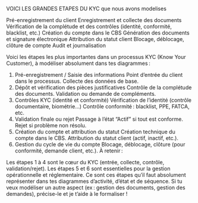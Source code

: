 VOICI LES GRANDES ETAPES DU KYC que nous avons modelises

Pré-enregistrement du client
Enregistrement et collecte des documents
Vérification de la complétude et des contrôles (identité, conformité, blacklist, etc.)
Création du compte dans le CBS
Génération des documents et signature électronique
Attribution du statut client
Blocage, déblocage, clôture de compte
Audit et journalisation

Voici les étapes les plus importantes dans un processus KYC (Know Your Customer), à modéliser absolument dans tes diagrammes :

1. Pré-enregistrement / Saisie des informations
Point d’entrée du client dans le processus.
Collecte des données de base.
2. Dépôt et vérification des pièces justificatives
Contrôle de la complétude des documents.
Validation ou demande de compléments.
3. Contrôles KYC (identité et conformité)
Vérification de l’identité (contrôle documentaire, biométrie…)
Contrôle conformité : blacklist, PPE, FATCA, etc.
4. Validation finale ou rejet
Passage à l’état “Actif” si tout est conforme.
Rejet si problème non résolu.
5. Création du compte et attribution du statut
Création technique du compte dans le CBS.
Attribution du statut client (actif, inactif, etc.).
6. Gestion du cycle de vie du compte
Blocage, déblocage, clôture (pour conformité, demande client, etc.).
À retenir :

Les étapes 1 à 4 sont le cœur du KYC (entrée, collecte, contrôle, validation/rejet).
Les étapes 5 et 6 sont essentielles pour la gestion opérationnelle et réglementaire.
Ce sont ces étapes qu’il faut absolument représenter dans tes diagrammes d’activité, d’état et de séquence.
Si tu veux modéliser un autre aspect (ex : gestion des documents, gestion des demandes), précise-le et je t’aide à le formaliser !
